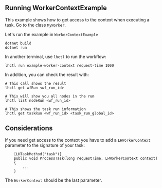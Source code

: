 ## Running WorkerContextExample

This example shows how to get access to the context when executing a task.
Go to the class `MyWorker`.

Let's run the example in `WorkerContextExample`

```
dotnet build
dotnet run
```

In another terminal, use `lhctl` to run the workflow:

```
lhctl run example-worker-context request-time 1000
```

In addition, you can check the result with:

```
# This call shows the result
lhctl get wfRun <wf_run_id>

# This will show you all nodes in the run
lhctl list nodeRun <wf_run_id>

# This shows the task run information
lhctl get taskRun <wf_run_id> <task_run_global_id>
```

## Considerations

If you need get access to the context you have to add a `LHWorkerContext`
parameter to the signature of your task:

```
    [LHTaskMethod("task")]
    public void ProcessTask(long requestTime, LHWorkerContext context)
    {
        ...
    }
```

The `WorkerContext` should be the last parameter.